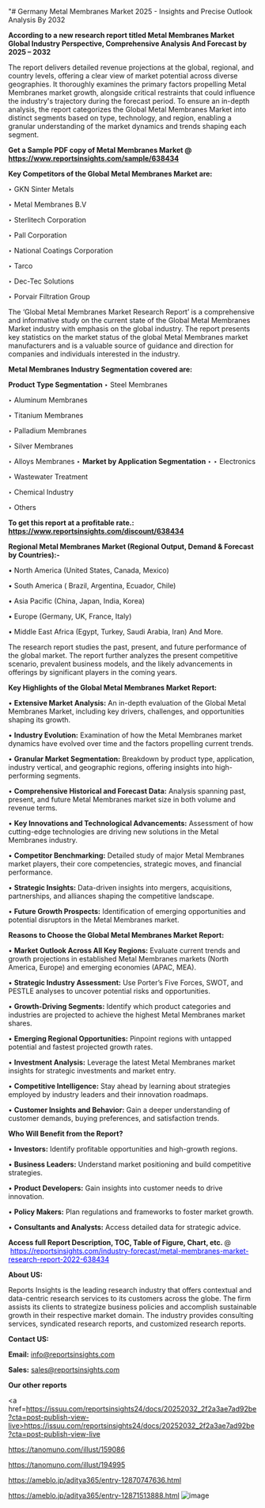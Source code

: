 "# Germany Metal Membranes Market 2025 - Insights and Precise Outlook Analysis By 2032

<strong>According to a new research report titled Metal Membranes Market Global Industry Perspective, Comprehensive Analysis And Forecast by 2025 – 2032</strong>

The report delivers detailed revenue projections at the global, regional, and country levels, offering a clear view of market potential across diverse geographies. It thoroughly examines the primary factors propelling Metal Membranes market growth, alongside critical restraints that could influence the industry's trajectory during the forecast period. To ensure an in-depth analysis, the report categorizes the Global Metal Membranes Market into distinct segments based on type, technology, and region, enabling a granular understanding of the market dynamics and trends shaping each segment.

<strong>Get a Sample PDF copy of Metal Membranes Market </strong><strong>@<a href=https://www.reportsinsights.com/sample/638434 style=color:#0000ff;> https://www.reportsinsights.com/sample/638434</a></strong></font>

<strong>Key Competitors of the Global Metal Membranes Market are:</strong>

‣ GKN Sinter Metals

‣ Metal Membranes B.V

‣ Sterlitech Corporation

‣ Pall Corporation

‣ National Coatings Corporation

‣ Tarco

‣ Dec-Tec Solutions

‣ Porvair Filtration Group

The ‘Global Metal Membranes Market Research Report’ is a comprehensive and informative study on the current state of the Global Metal Membranes Market industry with emphasis on the global industry. The report presents key statistics on the market status of the global Metal Membranes market manufacturers and is a valuable source of guidance and direction for companies and individuals interested in the industry.

<strong>Metal Membranes Industry Segmentation covered are:</strong>

<strong>Product Type Segmentation</strong>
‣
Steel Membranes

‣ Aluminum Membranes

‣ Titanium Membranes

‣ Palladium Membranes

‣ Silver Membranes

‣ Alloys Membranes
‣ 
<strong>Market by Application Segmentation</strong>
‣
‣  Electronics

‣ Wastewater Treatment

‣ Chemical Industry

‣ Others

<strong>To get this report at a profitable rate.: <a href=https://www.reportsinsights.com/discount/638434 style=color:#0000ff;>https://www.reportsinsights.com/discount/638434</a></strong></font>

<strong>Regional Metal Membranes Market (Regional Output, Demand &amp; Forecast by Countries):-</strong>

• North America (United States, Canada, Mexico)

• South America ( Brazil, Argentina, Ecuador, Chile)

• Asia Pacific (China, Japan, India, Korea)

• Europe (Germany, UK, France, Italy)

• Middle East Africa (Egypt, Turkey, Saudi Arabia, Iran) And More.

The research report studies the past, present, and future performance of the global market. The report further analyzes the present competitive scenario, prevalent business models, and the likely advancements in offerings by significant players in the coming years.

<strong>Key Highlights of the Global Metal Membranes Market Report:</strong>

• <strong>Extensive Market Analysis:</strong> An in-depth evaluation of the Global Metal Membranes Market, including key drivers, challenges, and opportunities shaping its growth.

• <strong>Industry Evolution:</strong> Examination of how the Metal Membranes market dynamics have evolved over time and the factors propelling current trends.

• <strong>Granular Market Segmentation:</strong> Breakdown by product type, application, industry vertical, and geographic regions, offering insights into high-performing segments.

• <strong>Comprehensive Historical and Forecast Data:</strong> Analysis spanning past, present, and future Metal Membranes market size in both volume and revenue terms.

• <strong>Key Innovations and Technological Advancements:</strong> Assessment of how cutting-edge technologies are driving new solutions in the Metal Membranes industry.

• <strong>Competitor Benchmarking:</strong> Detailed study of major Metal Membranes market players, their core competencies, strategic moves, and financial performance.

• <strong>Strategic Insights:</strong> Data-driven insights into mergers, acquisitions, partnerships, and alliances shaping the competitive landscape.

• <strong>Future Growth Prospects:</strong> Identification of emerging opportunities and potential disruptors in the Metal Membranes market.

<strong>Reasons to Choose the Global Metal Membranes Market Report:</strong>

• <strong>Market Outlook Across All Key Regions:</strong> Evaluate current trends and growth projections in established Metal Membranes markets (North America, Europe) and emerging economies (APAC, MEA).

• <strong>Strategic Industry Assessment:</strong> Use Porter’s Five Forces, SWOT, and PESTLE analyses to uncover potential risks and opportunities.

• <strong>Growth-Driving Segments:</strong> Identify which product categories and industries are projected to achieve the highest Metal Membranes market shares.

• <strong>Emerging Regional Opportunities:</strong> Pinpoint regions with untapped potential and fastest projected growth rates.

• <strong>Investment Analysis:</strong> Leverage the latest Metal Membranes market insights for strategic investments and market entry.

• <strong>Competitive Intelligence:</strong> Stay ahead by learning about strategies employed by industry leaders and their innovation roadmaps.

• <strong>Customer Insights and Behavior:</strong> Gain a deeper understanding of customer demands, buying preferences, and satisfaction trends.

<strong>Who Will Benefit from the Report?</strong>

• <strong>Investors:</strong> Identify profitable opportunities and high-growth regions.

• <strong>Business Leaders:</strong> Understand market positioning and build competitive strategies.

• <strong>Product Developers:</strong> Gain insights into customer needs to drive innovation.

• <strong>Policy Makers:</strong> Plan regulations and frameworks to foster market growth.

• <strong>Consultants and Analysts:</strong> Access detailed data for strategic advice.
</ul>
<strong>Access full Report Description, TOC, Table of Figure, Chart, etc. </strong>@  <a href=https://reportsinsights.com/industry-forecast/metal-membranes-market-research-report-2022-638434 style=color:#0000ff;>https://reportsinsights.com/industry-forecast/metal-membranes-market-research-report-2022-638434</a></font>

<strong><strong>About US</strong>:</strong>

Reports Insights is the leading research industry that offers contextual and data-centric research services to its customers across the globe. The firm assists its clients to strategize business policies and accomplish sustainable growth in their respective market domain. The industry provides consulting services, syndicated research reports, and customized research reports.

<strong>Contact US:</strong>

<p class=""""><b>Email:</b> <a href=mailto:info@reportsinsights.com>info@reportsinsights.com</a></p>
<p class=""""><b>Sales:</b> <a href=mailto:sales@reportsinsights.com>sales@reportsinsights.com</a></p>

<strong>Our other reports</strong>

<a href=https://issuu.com/reportsinsights24/docs/20252032_2f2a3ae7ad92be?cta=post-publish-view-live>https://issuu.com/reportsinsights24/docs/20252032_2f2a3ae7ad92be?cta=post-publish-view-live</a>

<a href=https://tanomuno.com/illust/159086>https://tanomuno.com/illust/159086</a>

<a href=https://tanomuno.com/illust/194995>https://tanomuno.com/illust/194995</a>

<a href=https://ameblo.jp/aditya365/entry-12870747636.html>https://ameblo.jp/aditya365/entry-12870747636.html</a>

<a href=https://ameblo.jp/aditya365/entry-12871513888.html>https://ameblo.jp/aditya365/entry-12871513888.html</a>
![image](https://github.com/user-attachments/assets/eece5adf-5140-442e-b1d2-18fb38c4d300)
